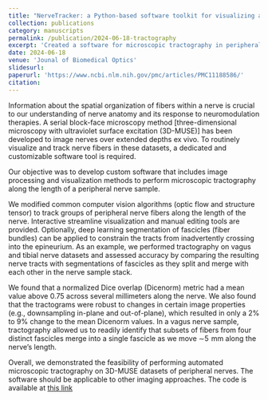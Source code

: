 ```yaml
---
title: "NerveTracker: a Python-based software toolkit for visualizing and tracking groups of nerve fibers in serial block-face microscopy with ultraviolet surface excitation images"
collection: publications
category: manuscripts
permalink: /publication/2024-06-18-tractography
excerpt: 'Created a software for microscopic tractography in peripheral nerves. Work inspired by similar research toolkits that process diffusion MR datasets of the brain.'
date: 2024-06-18
venue: 'Jounal of Biomedical Optics'
slidesurl: 
paperurl: 'https://www.ncbi.nlm.nih.gov/pmc/articles/PMC11188586/'
citation: 
---
```


Information about the spatial organization of fibers within a nerve is crucial to our understanding of nerve anatomy and its response to neuromodulation therapies. A serial block-face microscopy method [three-dimensional microscopy with ultraviolet surface excitation (3D-MUSE)] has been developed to image nerves over extended depths ex vivo. To routinely visualize and track nerve fibers in these datasets, a dedicated and customizable software tool is required.  

Our objective was to develop custom software that includes image processing and visualization methods to perform microscopic tractography along the length of a peripheral nerve sample.  

We modified common computer vision algorithms (optic flow and structure tensor) to track groups of peripheral nerve fibers along the length of the nerve. Interactive streamline visualization and manual editing tools are provided. Optionally, deep learning segmentation of fascicles (fiber bundles) can be applied to constrain the tracts from inadvertently crossing into the epineurium. As an example, we performed tractography on vagus and tibial nerve datasets and assessed accuracy by comparing the resulting nerve tracts with segmentations of fascicles as they split and merge with each other in the nerve sample stack.  

We found that a normalized Dice overlap (Dicenorm) metric had a mean value above 0.75 across several millimeters along the nerve. We also found that the tractograms were robust to changes in certain image properties (e.g., downsampling in-plane and out-of-plane), which resulted in only a 2% to 9% change to the mean Dicenorm values. In a vagus nerve sample, tractography allowed us to readily identify that subsets of fibers from four distinct fascicles merge into a single fascicle as we move ∼5  mm along the nerve’s length.  

Overall, we demonstrated the feasibility of performing automated microscopic tractography on 3D-MUSE datasets of peripheral nerves. The software should be applicable to other imaging approaches. The code is available at [this link](https://github.com/ckolluru/NerveTracker.)